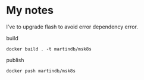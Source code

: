 # My notes

I've to upgrade flash to avoid error dependency error.


build
```
docker build . -t martindb/msk8s
```

publish
```
docker push martindb/msk8s
```